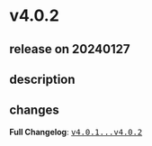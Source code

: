 # v4.0.2

## release on 20240127

## description

## changes

<strong>Full Changelog</strong>: <a class="commit-link" href="https://github.com/spring-cloud/spring-cloud-vault/compare/v4.0.1...v4.0.2"><tt>v4.0.1...v4.0.2</tt></a>

